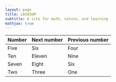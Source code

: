 ```yaml
---
layout: page
title: LAVASUM
subtitle: A site for math, nature, and learning
mathjax: true
---
```



<div class="center-table" markdown>
  
| Number | Next number | Previous number |
| :------ |:--- | :--- |
| Five | Six | Four |
| Ten | Eleven | Nine |
| Seven | Eight | Six |
| Two | Three | One |
  
</div>
